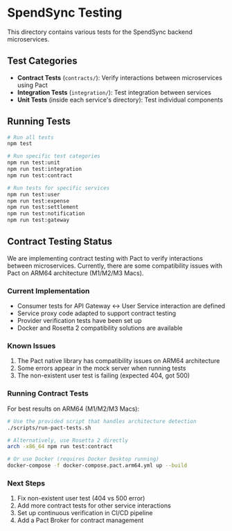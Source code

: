 # SpendSync Testing

This directory contains various tests for the SpendSync backend microservices.

## Test Categories

- **Contract Tests** (`contracts/`): Verify interactions between microservices using Pact
- **Integration Tests** (`integration/`): Test integration between services
- **Unit Tests** (inside each service's directory): Test individual components

## Running Tests

```bash
# Run all tests
npm test

# Run specific test categories
npm run test:unit
npm run test:integration
npm run test:contract

# Run tests for specific services
npm run test:user
npm run test:expense
npm run test:settlement
npm run test:notification
npm run test:gateway
```

## Contract Testing Status

We are implementing contract testing with Pact to verify interactions between microservices. Currently, there are some compatibility issues with Pact on ARM64 architecture (M1/M2/M3 Macs).

### Current Implementation

- Consumer tests for API Gateway <-> User Service interaction are defined
- Service proxy code adapted to support contract testing
- Provider verification tests have been set up
- Docker and Rosetta 2 compatibility solutions are available

### Known Issues

1. The Pact native library has compatibility issues on ARM64 architecture
2. Some errors appear in the mock server when running tests
3. The non-existent user test is failing (expected 404, got 500)

### Running Contract Tests

For best results on ARM64 (M1/M2/M3 Macs):

```bash
# Use the provided script that handles architecture detection
./scripts/run-pact-tests.sh

# Alternatively, use Rosetta 2 directly
arch -x86_64 npm run test:contract

# Or use Docker (requires Docker Desktop running)
docker-compose -f docker-compose.pact.arm64.yml up --build
```

### Next Steps

1. Fix non-existent user test (404 vs 500 error)
2. Add more contract tests for other service interactions
3. Set up continuous verification in CI/CD pipeline
4. Add a Pact Broker for contract management 